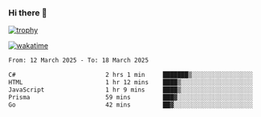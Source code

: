 ### Hi there 👋

[![trophy](https://github-profile-trophy.vercel.app/?username=cxnky&theme=dracula)](https://github.com/ryo-ma/github-profile-trophy)

[![wakatime](https://wakatime.com/badge/user/1c39c599-5497-41b9-a5be-2c4676e7fd23.svg)](https://wakatime.com/@1c39c599-5497-41b9-a5be-2c4676e7fd23)
<!--START_SECTION:waka-->

```txt
From: 12 March 2025 - To: 18 March 2025

C#                         2 hrs 1 min     ███████▒░░░░░░░░░░░░░░░░░   29.57 %
HTML                       1 hr 12 mins    ████▒░░░░░░░░░░░░░░░░░░░░   17.66 %
JavaScript                 1 hr 9 mins     ████▒░░░░░░░░░░░░░░░░░░░░   16.81 %
Prisma                     59 mins         ███▓░░░░░░░░░░░░░░░░░░░░░   14.36 %
Go                         42 mins         ██▓░░░░░░░░░░░░░░░░░░░░░░   10.41 %
```

<!--END_SECTION:waka-->

